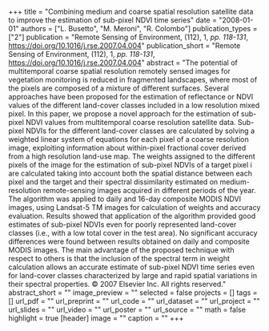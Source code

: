 +++
title = "Combining medium and coarse spatial resolution satellite data to improve the estimation of sub-pixel NDVI time series"
date = "2008-01-01"
authors = ["L. Busetto", "M. Meroni", "R. Colombo"]
publication_types = ["2"]
publication = "Remote Sensing of Environment, (112), 1, _pp. 118-131_, https://doi.org/10.1016/j.rse.2007.04.004"
publication_short = "Remote Sensing of Environment, (112), 1, _pp. 118-131_, https://doi.org/10.1016/j.rse.2007.04.004"
abstract = "The potential of multitemporal coarse spatial resolution remotely sensed images for vegetation monitoring is reduced in fragmented landscapes, where most of the pixels are composed of a mixture of different surfaces. Several approaches have been proposed for the estimation of reflectance or NDVI values of the different land-cover classes included in a low resolution mixed pixel. In this paper, we propose a novel approach for the estimation of sub-pixel NDVI values from multitemporal coarse resolution satellite data. Sub-pixel NDVIs for the different land-cover classes are calculated by solving a weighted linear system of equations for each pixel of a coarse resolution image, exploiting information about within-pixel fractional cover derived from a high resolution land-use map. The weights assigned to the different pixels of the image for the estimation of sub-pixel NDVIs of a target pixel i are calculated taking into account both the spatial distance between each pixel and the target and their spectral dissimilarity estimated on medium-resolution remote-sensing images acquired in different periods of the year. The algorithm was applied to daily and 16-day composite MODIS NDVI images, using Landsat-5 TM images for calculation of weights and accuracy evaluation. Results showed that application of the algorithm provided good estimates of sub-pixel NDVIs even for poorly represented land-cover classes (i.e., with a low total cover in the test area). No significant accuracy differences were found between results obtained on daily and composite MODIS images. The main advantage of the proposed technique with respect to others is that the inclusion of the spectral term in weight calculation allows an accurate estimate of sub-pixel NDVI time series even for land-cover classes characterized by large and rapid spatial variations in their spectral properties. © 2007 Elsevier Inc. All rights reserved."
abstract_short = ""
image_preview = ""
selected = false
projects = []
tags = []
url_pdf = ""
url_preprint = ""
url_code = ""
url_dataset = ""
url_project = ""
url_slides = ""
url_video = ""
url_poster = ""
url_source = ""
math = false
highlight = true
[header]
image = ""
caption = ""
+++
